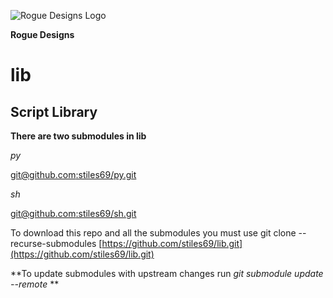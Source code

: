 ![Rogue Designs Logo](https://storage.googleapis.com/stiles-images/RogueLogo-256x158.png)

**Rogue Designs**
# lib

## Script Library ##

**There are two submodules in lib**

*py*

[git@github.com:stiles69/py.git](https://github.com/stiles69/py.git)

*sh*

[git@github.com:stiles69/sh.git](https://github.com/stiles69/sh.git)

To download this repo and all the submodules you must use git clone --recurse-submodules [https://github.com/stiles69/lib.git](https://github.com/stiles69/lib.git)

**To update submodules with upstream changes run *git submodule update --remote <py>* **


